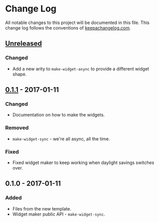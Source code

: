 # Change Log
All notable changes to this project will be documented in this file. This change log follows the conventions of [keepachangelog.com](http://keepachangelog.com/).

## [Unreleased]
### Changed
- Add a new arity to `make-widget-async` to provide a different widget shape.

## [0.1.1] - 2017-01-11
### Changed
- Documentation on how to make the widgets.

### Removed
- `make-widget-sync` - we're all async, all the time.

### Fixed
- Fixed widget maker to keep working when daylight savings switches over.

## 0.1.0 - 2017-01-11
### Added
- Files from the new template.
- Widget maker public API - `make-widget-sync`.

[Unreleased]: https://github.com/your-name/kixi.lapita/compare/0.1.1...HEAD
[0.1.1]: https://github.com/your-name/kixi.lapita/compare/0.1.0...0.1.1
